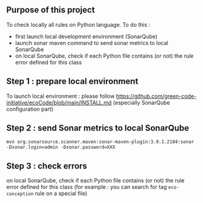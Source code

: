 Purpose of this project
---
To check locally all rules on Python language.
To do this :

- first launch local development environment (SonarQube)
- launch sonar maven command to send sonar metrics to local SonarQube
- on local SonarQube, check if each Python file contains (or not) the rule error defined for this class

Step 1 : prepare local environment
---

To launch local environment : please follow https://github.com/green-code-initiative/ecoCode/blob/main/INSTALL.md
(especially SonarQube configuration part)

Step 2 : send Sonar metrics to local SonarQube
---

`mvn org.sonarsource.scanner.maven:sonar-maven-plugin:3.9.1.2184:sonar -Dsonar.login=admin -Dsonar.password=XXX`

Step 3 : check errors
---
on local SonarQube, check if each Python file contains (or not) the rule error defined for this class
(for example : you can search for tag `eco-conception` rule on a special file)
